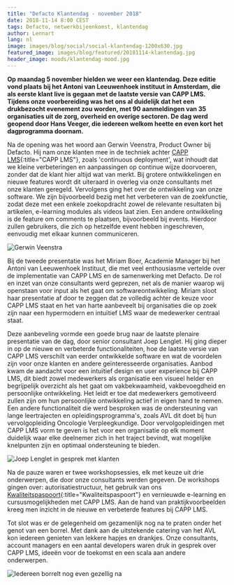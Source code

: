 ```yaml
---
title: "Defacto Klantendag - november 2018"
date: 2018-11-14 8:00 CEST
tags: Defacto, netwerkbijeenkomst, klantendag
author: Lennart
lang: nl
image: images/blog/social/social-klantendag-1200x630.jpg
featured_image: images/blog/featured/20181114-klantendag.jpg
header_image: moods/klantendag-mood.jpg
---
```


__Op maandag 5 november hielden we weer een klantendag. Deze editie vond plaats bij het Antoni van Leeuwenhoek instituut in Amsterdam, die als eerste klant live is gegaan met de laatste versie van CAPP LMS. Tijdens onze voorbereiding was het ons al duidelijk dat het een drukbezocht evenement zou worden, met 90 aanmeldingen van 35 organisaties uit de zorg, overheid en overige sectoren. De dag werd geopend door Hans Veeger, die iedereen welkom heette en even kort het dagprogramma doornam.__

Na de opening was het woord aan Gerwin Veenstra, Product Owner bij Defacto. Hij nam onze klanten mee in de techniek achter [CAPP LMS](/capp-lms/){:title="CAPP LMS"}, zoals 'continuous deployment', wat inhoudt dat we kleine verbeteringen en aanpassingen op continue wijze doorvoeren, zonder dat de klant hier altijd wat van merkt. Bij grotere ontwikkelingen en nieuwe features wordt dit uiteraard in overleg via onze consultants met onze klanten geregeld. Vervolgens ging het over de ontwikkeling van onze software. We zijn bijvoorbeeld bezig met het verbeteren van de zoekfunctie, zodat deze met een enkele zoekopdracht zowel de relevante resultaten bij artikelen, e-learning modules als videos laat zien. Een andere ontwikkeling is de feature om comments te plaatsen, bijvoorbeeld bij events. Hierdoor zullen gebruikers, die zich op hetzelfde event hebben ingeschreven, eenvoudig met elkaar kunnen communiceren.

![Gerwin Veenstra](/images/blog/klantendag-005.jpg)

Bij de tweede presentatie was het Miriam Boer, Academie Manager bij het Antoni van Leeuwenhoek Instituut, die met veel enthousiasme vertelde over de implementatie van CAPP LMS en de samenwerking met Defacto. De rol en inzet van onze consultants werd geprezen, net als de manier waarop wij openstaan voor input als het gaat om softwareontwikkeling. Miriam sloot haar presentatie af door te zeggen dat ze volledig achter de keuze  voor CAPP LMS staat en het van harte aanbeveelt bij organisaties die op zoek zijn naar een hypermodern en intuïtief LMS waar de medewerker centraal staat.

Deze aanbeveling vormde een goede brug naar de laatste plenaire presentatie van de dag, door senior consultant Joep Lenglet. Hij ging dieper in op de nieuwe en verbeterde functionaliteiten, hoe de laatste versie van CAPP LMS verschilt van eerder ontwikkelde software en wat de voordelen zijn voor onze klanten en andere geïnteresseerde organisaties. Aanbod kwam de aandacht voor een intuïtief design en user experience bij CAPP LMS, dit biedt zowel medewerkers als organisatie een visueel helder en begrijpelijk overzicht als het gaat om vakbekwaamheid, vakbevoegdheid en persoonlijke ontwikkeling. Het leidt er toe dat medewerkers gemotiveerd zullen zijn om hun persoonlijke ontwikkeling actief in eigen hand te nemen. Een andere functionaliteit die werd besproken was de ondersteuning van lange leertrajecten en opleidingsprogramma's, zoals AVL dit doet bij hun vervolgopleiding Oncologie Verpleegkundige. Door vervolgopleidingen met CAPP LMS vorm te geven is het voor een organisatie op elk moment duidelijk waar elke deelnemer zich in het traject bevindt, wat mogelijke knelpunten zijn en optimaal ondersteuning te bieden.

![Joep Lenglet in gesprek met klanten](/images/blog/klantendag-009.jpg)

Na de pauze waren er twee workshopsessies, elk met keuze uit drie onderwerpen, die door onze consultants werden gegeven. De workshops gingen over: autorisatiestructuur, het gebruik van ons [Kwaliteitspaspoort](/capp-compliance/){:title="Kwaliteitspaspoort"} en vernieuwde e-learning en cursusmogelijkheden met CAPP LMS. Aan de hand van praktijkvoorbeelden kreeg men inzicht in de nieuwe en verbeterde features bij CAPP LMS.

Tot slot was er de gelegenheid om gezamenlijk nog na te praten onder het genot van een borrel. Met dank aan de uitstekende catering van het AVL kon iedereen genieten van lekkere hapjes en drankjes. Onze consultants, account managers en een aantal developers waren druk in gesprek over CAPP LMS, ideeën voor de toekomst en een scala aan andere onderwerpen.

![Iedereen borrelt nog even gezellig na](/images/blog/klantendag-012.jpg)
